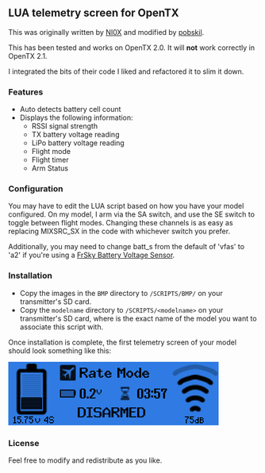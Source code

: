 ## LUA telemetry screen for OpenTX

This was originally written by [NI0X](http://rcsettings.com/index.php/viewdownload/13-lua-scripts/144-dji-phantom-naza-icon-telemetry-script) and modified by [pobskil](http://www.reddit.com/r/Multicopter/comments/37eskq/getting_in_on_the_lua_telemetry_scripts_running_a/).

This has been tested and works on OpenTX 2.0. It will **not** work correctly in OpenTX 2.1.

I integrated the bits of their code I liked and refactored it to slim it down.

### Features
* Auto detects battery cell count
* Displays the following information:
  * RSSI signal strength
  * TX battery voltage reading
  * LiPo battery voltage reading
  * Flight mode
  * Flight timer
  * Arm Status

### Configuration
You may have to edit the LUA script based on how you have your model configured. On my model, I arm via the SA switch, and use the SE switch to toggle between flight modes. Changing these channels is as easy as replacing MIXSRC_SX in the code with whichever switch you prefer.

Additionally, you may need to change batt_s from the default of 'vfas' to 'a2' if you're using a [FrSky Battery Voltage Sensor](http://www.alofthobbies.com/battery-voltage-sensor.html).

### Installation
* Copy the images in the `BMP` directory to `/SCRIPTS/BMP/` on your transmitter's SD card.
* Copy the `modelname` directory to `/SCRIPTS/<modelname>` on your transmitter's SD card, where <modelname> is the exact name of the model you want to associate this script with.

Once installation is complete, the first telemetry screen of your model should look something like this:

![Screenshot](screenshot.png)

### License

Feel free to modify and redistribute as you like.
